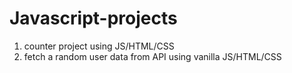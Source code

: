 # Javascript-projects

1. counter project using JS/HTML/CSS
2. fetch a random user data from API using vanilla JS/HTML/CSS
